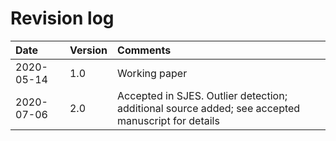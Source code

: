 # Revision log

| Date         | Version      | Comments              |
| :---         | :---         |  :---                 |
| 2020-05-14   | 1.0 	      | Working paper         |
| 2020-07-06   | 2.0 	      | Accepted in SJES. Outlier detection; additional source added; see accepted manuscript for details |

